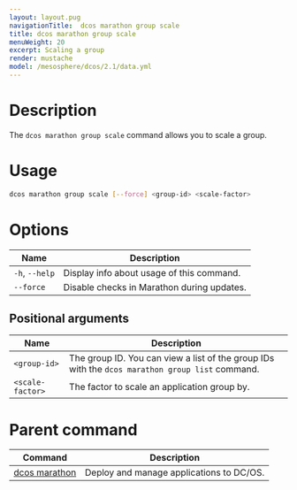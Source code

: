 ```yaml
---
layout: layout.pug
navigationTitle:  dcos marathon group scale
title: dcos marathon group scale
menuWeight: 20
excerpt: Scaling a group
render: mustache
model: /mesosphere/dcos/2.1/data.yml
---
```



# Description

The `dcos marathon group scale` command allows you to scale a group.

# Usage

```bash
dcos marathon group scale [--force] <group-id> <scale-factor>
```

# Options

| Name | Description |
|---------|-------------|
| `-h`, `--help` | Display info about usage of this command. |
| `--force`   | Disable checks in Marathon during updates. |

## Positional arguments

| Name |  Description |
|---------|-------------|
| `<group-id>`   |   The group ID. You can view a list of the group IDs with the `dcos marathon group list` command.|
| `<scale-factor>`   |  The factor to scale an application group by. |

# Parent command

| Command | Description |
|---------|-------------|
| [dcos marathon](/mesosphere/dcos/2.1/cli/command-reference/dcos-marathon/) | Deploy and manage applications to DC/OS. |

